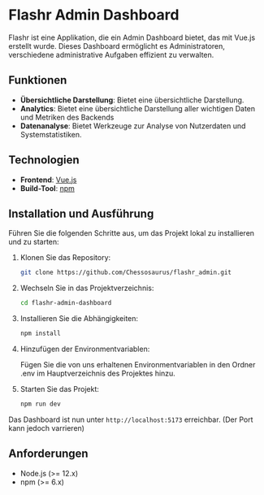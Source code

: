 # Flashr Admin Dashboard

Flashr ist eine Applikation, die ein Admin Dashboard bietet, das mit Vue.js erstellt wurde. Dieses Dashboard ermöglicht es Administratoren, verschiedene administrative Aufgaben effizient zu verwalten.

## Funktionen

- **Übersichtliche Darstellung**: Bietet eine übersichtliche Darstellung.
- **Analytics**: Bietet eine übersichtliche Darstellung aller wichtigen Daten und Metriken des Backends
- **Datenanalyse**: Bietet Werkzeuge zur Analyse von Nutzerdaten und Systemstatistiken.

## Technologien

- **Frontend**: [Vue.js](https://vuejs.org/)
- **Build-Tool**: [npm](https://www.npmjs.com/)

## Installation und Ausführung

Führen Sie die folgenden Schritte aus, um das Projekt lokal zu installieren und zu starten:

1. Klonen Sie das Repository:
    ```sh
    git clone https://github.com/Chessosaurus/flashr_admin.git
    ```
2. Wechseln Sie in das Projektverzeichnis:
    ```sh
    cd flashr-admin-dashboard
    ```
3. Installieren Sie die Abhängigkeiten:
    ```sh
    npm install
    ```
4. Hinzufügen der Environmentvariablen:
   
     Fügen Sie die von uns erhaltenen Environmentvariablen in den Ordner .env im Hauptverzeichnis des Projektes hinzu.
    
6. Starten Sie das Projekt:
    ```sh
    npm run dev
    ```

Das Dashboard ist nun unter `http://localhost:5173` erreichbar.
(Der Port kann jedoch varrieren)

## Anforderungen

- Node.js (>= 12.x)
- npm (>= 6.x)
